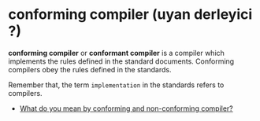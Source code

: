 # conforming compiler (uyan derleyici ?)

**conforming compiler** or **conformant compiler** is a compiler which
implements the rules defined in the standard documents. Conforming compilers
obey the rules defined in the standards.

Remember that, the term `implementation` in the standards refers to compilers.

- [What do you mean by conforming and non-conforming compiler?](https://stackoverflow.com/questions/67310135/what-do-you-mean-by-conforming-and-non-conforming-compiler)
